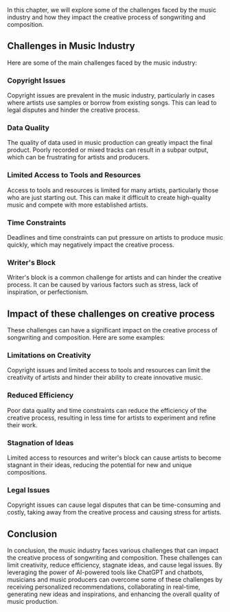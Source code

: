 
In this chapter, we will explore some of the challenges faced by the music industry and how they impact the creative process of songwriting and composition.

Challenges in Music Industry
----------------------------

Here are some of the main challenges faced by the music industry:

### Copyright Issues

Copyright issues are prevalent in the music industry, particularly in cases where artists use samples or borrow from existing songs. This can lead to legal disputes and hinder the creative process.

### Data Quality

The quality of data used in music production can greatly impact the final product. Poorly recorded or mixed tracks can result in a subpar output, which can be frustrating for artists and producers.

### Limited Access to Tools and Resources

Access to tools and resources is limited for many artists, particularly those who are just starting out. This can make it difficult to create high-quality music and compete with more established artists.

### Time Constraints

Deadlines and time constraints can put pressure on artists to produce music quickly, which may negatively impact the creative process.

### Writer's Block

Writer's block is a common challenge for artists and can hinder the creative process. It can be caused by various factors such as stress, lack of inspiration, or perfectionism.

Impact of these challenges on creative process
----------------------------------------------

These challenges can have a significant impact on the creative process of songwriting and composition. Here are some examples:

### Limitations on Creativity

Copyright issues and limited access to tools and resources can limit the creativity of artists and hinder their ability to create innovative music.

### Reduced Efficiency

Poor data quality and time constraints can reduce the efficiency of the creative process, resulting in less time for artists to experiment and refine their work.

### Stagnation of Ideas

Limited access to resources and writer's block can cause artists to become stagnant in their ideas, reducing the potential for new and unique compositions.

### Legal Issues

Copyright issues can cause legal disputes that can be time-consuming and costly, taking away from the creative process and causing stress for artists.

Conclusion
----------

In conclusion, the music industry faces various challenges that can impact the creative process of songwriting and composition. These challenges can limit creativity, reduce efficiency, stagnate ideas, and cause legal issues. By leveraging the power of AI-powered tools like ChatGPT and chatbots, musicians and music producers can overcome some of these challenges by receiving personalized recommendations, collaborating in real-time, generating new ideas and inspirations, and enhancing the overall quality of music production.
